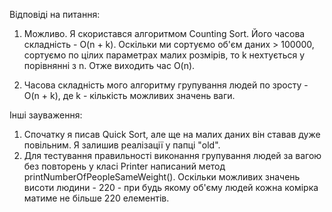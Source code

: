 Відповіді на питання:
1) Можливо. Я скористався алгоритмом Counting Sort.
Його часова складність - O(n + k). Оскільки ми сортуємо
об'єм даних > 100000, сортуємо по цілих параметрах малих
розмірів, то k нехтується у порівнянні з n. Отже виходить
час O(n).

2) Часова складність мого алгоритму групування людей по
зросту - O(n + k), де k - кількість можливих значень
ваги.


Інші зауваження:
1) Спочатку я писав Quick Sort, але ще на малих даних він
ставав дуже повільним. Я залишив реалізації у папці "old".
2) Для тестування правильності виконання групування людей
за вагою без повторень у класі Printer написаний метод
printNumberOfPeopleSameWeight(). Оскільки можливих
значень висоти людини - 220 - при будь якому об'єму 
людей кожна комірка матиме не більше 220 елементів.